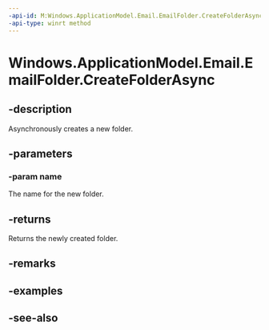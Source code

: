 ```yaml
---
-api-id: M:Windows.ApplicationModel.Email.EmailFolder.CreateFolderAsync(System.String)
-api-type: winrt method
---
```


<!-- Method syntax
public Windows.Foundation.IAsyncOperation<Windows.ApplicationModel.Email.EmailFolder> CreateFolderAsync(System.String name)
-->

# Windows.ApplicationModel.Email.EmailFolder.CreateFolderAsync

## -description
Asynchronously creates a new folder.

## -parameters
### -param name
The name for the new folder.

## -returns
Returns the newly created folder.

## -remarks

## -examples

## -see-also
